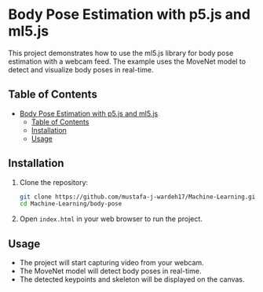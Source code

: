 # Body Pose Estimation with p5.js and ml5.js

This project demonstrates how to use the ml5.js library for body pose estimation with a webcam feed. The example uses the MoveNet model to detect and visualize body poses in real-time.

## Table of Contents

- [Body Pose Estimation with p5.js and ml5.js](#body-pose-estimation-with-p5js-and-ml5js)
  - [Table of Contents](#table-of-contents)
  - [Installation](#installation)
  - [Usage](#usage)

## Installation

1. Clone the repository:
    ```sh
    git clone https://github.com/mustafa-j-wardeh17/Machine-Learning.git
    cd Machine-Learning/body-pose
    ```

2. Open `index.html` in your web browser to run the project.

## Usage

- The project will start capturing video from your webcam.
- The MoveNet model will detect body poses in real-time.
- The detected keypoints and skeleton will be displayed on the canvas.